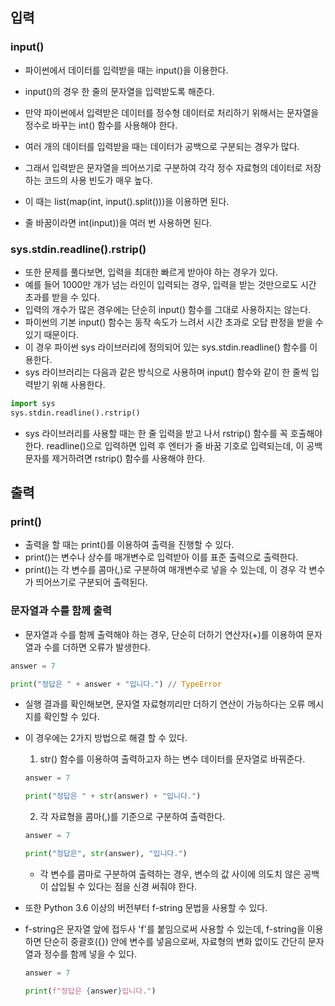 ## 입력

### input()
- 파이썬에서 데이터를 입력받을 때는 input()을 이용한다.
- input()의 경우 한 줄의 문자열을 입력받도록 해준다.
- 만약 파이썬에서 입력받은 데이터를 정수형 데이터로 처리하기 위해서는 문자열을 정수로 바꾸는 int() 함수를 사용해야 한다.

- 여러 개의 데이터를 입력받을 때는 데이터가 공백으로 구분되는 경우가 많다.
- 그래서 입력받은 문자열을 띄어쓰기로 구분하여 각각 정수 자료형의 데이터로 저장하는 코드의 사용 빈도가 매우 높다.
- 이 때는 list(map(int, input().split()))을 이용하면 된다.
- 줄 바꿈이라면 int(input))을 여러 번 사용하면 된다.

### sys.stdin.readline().rstrip()
- 또한 문제를 풀다보면, 입력을 최대한 빠르게 받아야 하는 경우가 있다.
- 예를 들어 1000만 개가 넘는 라인이 입력되는 경우, 입력을 받는 것만으로도 시간 초과를 받을 수 있다.
- 입력의 개수가 많은 경우에는 단순히 input() 함수를 그대로 사용하지는 않는다.
- 파이썬의 기본 input() 함수는 동작 속도가 느려서 시간 초과로 오답 판정을 받을 수 있기 때문이다.
- 이 경우 파이썬 sys 라이브러리에 정의되어 있는 sys.stdin.readline() 함수를 이용한다.
- sys 라이브러리는 다음과 같은 방식으로 사용하며 input() 함수와 같이 한 줄씩 입력받기 위해 사용한다.
```python
import sys
sys.stdin.readline().rstrip()
```
- sys 라이브러리를 사용할 때는 한 줄 입력을 받고 나서 rstrip() 함수를 꼭 호출해야 한다. readline()으로 입력하면 입력 후 엔터가 줄 바꿈 기호로 입력되는데, 이 공백 문자를 제거하려면 rstrip() 함수를 사용해야 한다.

## 출력

### print()
- 출력을 할 때는 print()를 이용하여 출력을 진행할 수 있다.
- print()는 변수나 상수를 매개변수로 입력받아 이를 표준 출력으로 출력한다.
- print()는 각 변수를 콤마(,)로 구분하여 매개변수로 넣을 수 있는데, 이 경우 각 변수가 띄어쓰기로 구분되어 출력된다.

### 문자열과 수를 함께 출력
- 문자열과 수를 함께 출력해야 하는 경우, 단순히 더하기 연산자(+)를 이용하여 문자열과 수를 더하면 오류가 발생한다.
```python
answer = 7

print("정답은 " + answer + "입니다.") // TypeError
```
- 실행 결과를 확인해보면, 문자열 자료형끼리만 더하기 연산이 가능하다는 오류 메시지를 확인할 수 있다.
- 이 경우에는 2가지 방법으로 해결 할 수 있다.
  1. str() 함수를 이용하여 출력하고자 하는 변수 데이터를 문자열로 바꿔준다.
    ```python
    answer = 7

    print("정답은 " + str(answer) + "입니다.")
    ```
  2. 각 자료형을 콤마(,)를 기준으로 구분하여 출력한다.
    ```python
    answer = 7

    print("정답은", str(answer), "입니다.")
    ```
    - 각 변수를 콤마로 구분하여 출력하는 경우, 변수의 값 사이에 의도치 않은 공백이 삽입될 수 있다는 점을 신경 써줘야 한다.

- 또한 Python 3.6 이상의 버전부터 f-string 문법을 사용할 수 있다.
- f-string은 문자열 앞에 접두사 'f'를 붙임으로써 사용할 수 있는데, f-string을 이용하면 단순히 중괄호({}) 안에 변수를 넣음으로써, 자료형의 변화 없이도 간단히 문자열과 정수를 함께 넣을 수 있다.
  ```python
  answer = 7

  print(f"정답은 {answer}입니다.")
  ```
